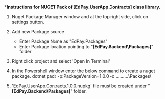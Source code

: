 ﻿***Instructions for NUGET Pack of [EdPay.UserApp.Contracts] class library.**

1. Nuget Package Manager window and at the top right side, click on settings button.

2. Add new Package source
	- Enter Package Name as "EdPay.Packages"
	- Enter Package location pointing to "**[EdPay.Backend\Packages]**" folder

3. Right click project and select 'Open In Terminal'

4. In the Powershell window enter the below command to create a nuget package.
	dotnet pack -p:PackageVersion=1.0.0 -o ..\..\..\..\..\Packages\

5. 'EdPay.UserApp.Contracts.1.0.0.nupkg' file must be created under "**[EdPay.Backend\Packages]**" folder.